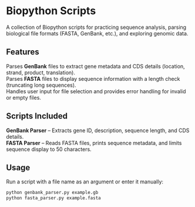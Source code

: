 # Biopython Scripts  
A collection of Biopython scripts for practicing sequence analysis, parsing biological file formats (FASTA, GenBank, etc.), and exploring genomic data.  

## Features  
 Parses **GenBank** files to extract gene metadata and CDS details (location, strand, product, translation).  
 Parses **FASTA** files to display sequence information with a length check (truncating long sequences).  
 Handles user input for file selection and provides error handling for invalid or empty files.  

## Scripts Included  
 **GenBank Parser** – Extracts gene ID, description, sequence length, and CDS details.  
 **FASTA Parser** – Reads FASTA files, prints sequence metadata, and limits sequence display to 50 characters.  

## Usage  
Run a script with a file name as an argument or enter it manually:  
```bash
python genbank_parser.py example.gb  
python fasta_parser.py example.fasta  
